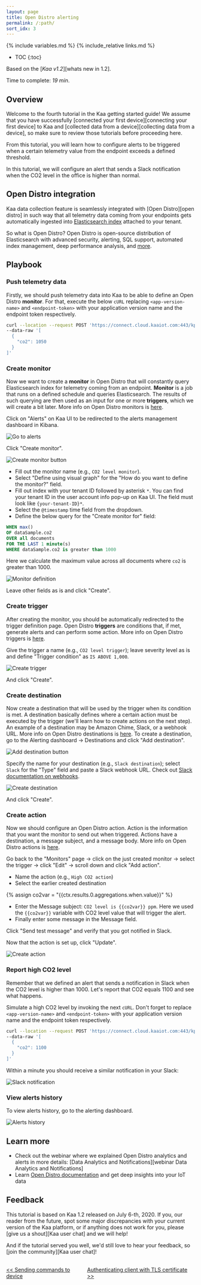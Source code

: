 ```yaml
---
layout: page
title: Open Distro alerting
permalink: /:path/
sort_idx: 3
---
```


{% include variables.md %}
{% include_relative links.md %}

* TOC
{:toc}

Based on the [*Kaa v1.2*][whats new in 1.2].

Time to complete: *19 min*.


## Overview

Welcome to the fourth tutorial in the Kaa getting started guide!
We assume that you have successfully [connected your first device][connecting your first device] to Kaa and [collected data from a device][collecting data from a device], so make sure to review those tutorials before proceeding here.

From this tutorial, you will learn how to configure alerts to be triggered when a certain telemetry value from the endpoint exceeds a defined threshold.

In this tutorial, we will configure an alert that sends a Slack notification when the CO2 level in the office is higher than normal.


## Open Distro integration

Kaa data collection feature is seamlessly integrated with [Open Distro][open distro] in such way that all telemetry data coming from your endpoints gets automatically ingested into [Elasticsearch index](https://www.elastic.co/blog/what-is-an-elasticsearch-index) attached to your tenant.

So what is Open Distro?
Open Distro is open-source distribution of Elasticsearch with advanced security, alerting, SQL support, automated index management, deep performance analysis, and [more][open distro documentation].


## Playbook

### Push telemetry data

Firstly, we should push telemetry data into Kaa to be able to define an Open Distro **monitor**.
For that, execute the below `cURL` replacing `<app-version-name>` and `<endpoint-token>` with your application version name and the endpoint token respectively.

```bash
curl --location --request POST 'https://connect.cloud.kaaiot.com:443/kp1/<app-version-name>/dcx/<endpoint-token>/json' \
--data-raw '[
  {
    "co2": 1050
  }
]'
```


### Create monitor

Now we want to create a **monitor** in Open Distro that will constantly query Elasticsearch index for telemetry coming from an endpoint. 
**Monitor** is a job that runs on a defined schedule and queries Elasticsearch.
The results of such querying are then used as an input for one or more **triggers**, which we will create a bit later.
More info on Open Distro monitors is [here][create monitor].

Click on "Alerts" on Kaa UI to be redirected to the alerts management dashboard in Kibana.

![Go to alerts](attach/img/go-to-alerts.png)

Click "Create monitor".

![Create monitor button](attach/img/create-monitor.png)

* Fill out the monitor name (e.g., `CO2 level monitor`).
* Select "Define using visual graph" for the "How do you want to define the monitor?" field.
* Fill out index with your tenant ID followed by asterisk `*`.
You can find your tenant ID in the user account info pop-up on Kaa UI.
The field must look like `{your-tenant-ID}*`.
* Select the `@timestamp` time field from the dropdown.
* Define the below query for the "Create monitor for" field:

```sql
WHEN max()
OF dataSample.co2
OVER all documents
FOR THE LAST 1 minute(s)
WHERE dataSample.co2 is greater than 1000
```

Here we calculate the maximum value across all documents where `co2` is greater than 1000.

![Monitor definition](attach/img/monitor-definition.png)

Leave other fields as is and click "Create".


### Create trigger

After creating the monitor, you should be automatically redirected to the trigger definition page.
Open Distro **triggers** are conditions that, if met, generate alerts and can perform some action.
More info on Open Distro triggers is [here][create trigger].

Give the trigger a name (e.g., `CO2 level trigger`); leave severity level as is and define "Trigger condition" as `IS ABOVE 1,000`.

![Create trigger](attach/img/create-trigger.png)

And click "Create".


### Create destination

Now create a destination that will be used by the trigger when its condition is met.
A destination basically defines where a certain action must be executed by the trigger (we'll learn how to create actions on the next step). 
An example of a destination may be Amazon Chime, Slack, or a webhook URL.
More info on Open Distro destinations is [here][create destination].
To create a destination, go to the Alerting dashboard -> Destinations and click "Add destination".

![Add destination button](attach/img/add-destination-button.png)

Specify the name for your destination (e.g., `Slack destination`); select `Slack` for the "Type" field and paste a Slack webhook URL.
Check out [Slack documentation on webhooks][slack webhook]. 

![Create destination](attach/img/create-destination.png)

And click "Create".


### Create action

Now we should configure an Open Distro action.
Action is the information that you want the monitor to send out when triggered. 
Actions have a destination, a message subject, and a message body.
More info on Open Distro actions is [here][create action].

Go back to the "Monitors" page -> click on the just created monitor -> select the trigger -> click "Edit" -> scroll down and click "Add action".
* Name the action (e.g., `High CO2 action`)
* Select the earlier created destination
<!--== We use such trick since Jekyll treats pair of curly braces as variable ==-->
{% assign co2var = "{{ctx.results.0.aggregations.when.value}}" %}
* Enter the Message subject: `CO2 level is {{co2var}} ppm`.
Here we used the `{{co2var}}` variable with CO2 level value that will trigger the alert.
* Finally enter some message in the Message field. 

Click "Send test message" and verify that you got notified in Slack.

Now that the action is set up, click "Update".

![Create action](attach/img/create-action.png)


### Report high CO2 level

Remember that we defined an alert that sends a notification in Slack when the CO2 level is higher than 1000.
Let's report that CO2 equals 1100 and see what happens.

Simulate a high CO2 level by invoking the next `cURL`.
Don't forget to replace `<app-version-name>` and `<endpoint-token>` with your application version name and the endpoint token respectively.

```bash
curl --location --request POST 'https://connect.cloud.kaaiot.com:443/kp1/<app-version-name>/dcx/<endpoint-token>/json' \
--data-raw '[
  {
    "co2": 1100
  }
]'
``` 

Within a minute you should receive a similar notification in your Slack:

![Slack notification](attach/img/slack-notification.png)


### View alerts history

To view alerts history, go to the alerting dashboard.

![Alerts history](attach/img/alert-history.png)


## Learn more

- Check out the webinar where we explained Open Distro analytics and alerts in more details: [Data Analytics and Notifications][webinar Data Analytics and Notifications]
- Learn [Open Distro documentation][open distro documentation] and get deep insights into your IoT data


## Feedback

This tutorial is based on Kaa 1.2 released on July 6-th, 2020.
If you, our reader from the future, spot some major discrepancies with your current version of the Kaa platform, or if anything does not work for you, please [give us a shout][Kaa user chat] and we will help!

And if the tutorial served you well, we'd still love to hear your feedback, so [join the community][Kaa user chat]!

<br/>
<div style="display: flex; justify-content: space-between;">
<div>
<a class="free_trial__button" href="{{sending_commands_to_device}}"><< Sending commands to device</a>
</div>
<div>
<a class="free_trial__button" href="{{authenticating_client_with_tls_certificate}}">Authenticating client with TLS certificate >></a>
</div>
</div>


[open distro documentation]: https://opendistro.github.io/for-elasticsearch-docs/
[create monitor]: https://opendistro.github.io/for-elasticsearch-docs/docs/alerting/monitors/#create-monitors
[create trigger]: https://opendistro.github.io/for-elasticsearch-docs/docs/alerting/monitors/#create-triggers
[create destination]: https://opendistro.github.io/for-elasticsearch-docs/docs/alerting/monitors/#create-destinations
[create action]: https://opendistro.github.io/for-elasticsearch-docs/docs/alerting/monitors/#add-actions
[slack webhook]: https://api.slack.com/messaging/webhooks
